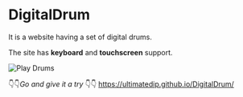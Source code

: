 # DigitalDrum

It is a website having a set of digital drums.

The site has **keyboard** and **touchscreen** support.

![Play Drums](https://tenor.com/view/kakaotalk-emoticon-drum-play-drum-play-gif-18260692.gif)

👇👇*Go and give it a try* 👇👇
https://ultimatedip.github.io/DigitalDrum/
